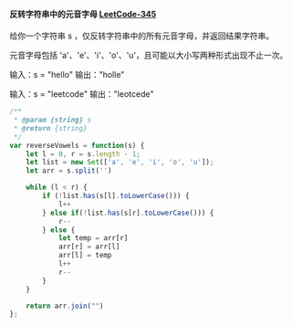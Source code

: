 #### 反转字符串中的元音字母 [LeetCode-345](https://leetcode.cn/problems/reverse-vowels-of-a-string)

给你一个字符串 s ，仅反转字符串中的所有元音字母，并返回结果字符串。

元音字母包括 'a'、'e'、'i'、'o'、'u'，且可能以大小写两种形式出现不止一次。

输入：s = "hello"
输出："holle"


输入：s = "leetcode"
输出："leotcede"

```js
/**
 * @param {string} s
 * @return {string}
 */
var reverseVowels = function(s) {
    let l = 0, r = s.length - 1;
    let list = new Set(['a', 'e', 'i', 'o', 'u']);
    let arr = s.split('')

    while (l < r) {
        if (!list.has(s[l].toLowerCase())) {
            l++
        } else if(!list.has(s[r].toLowerCase())) {
            r--
        } else {
            let temp = arr[r]
            arr[r] = arr[l]
            arr[l] = temp
            l++
            r--
        }
    }

    return arr.join("")
};
```